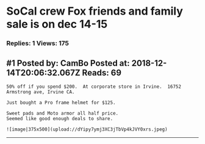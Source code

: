 # SoCal crew Fox friends and family sale is on dec 14-15

### Replies: 1 Views: 175

## \#1 Posted by: CamBo Posted at: 2018-12-14T20:06:32.067Z Reads: 69

```
50% off if you spend $200.  At corporate store in Irvine.  16752 Armstrong ave, Irvine CA.

Just bought a Pro frame helmet for $125.

Sweet pads and Moto armor all half price.  
Seemed like good enough deals to share.

![image|375x500](upload://dYipy7ymj3XC3jTbVp4kJVY0xrs.jpeg)
```

---
